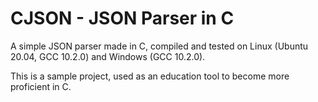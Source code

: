 # CJSON - JSON Parser in C
A simple JSON parser made in C, compiled and tested on Linux (Ubuntu 20.04, GCC 10.2.0) and Windows (GCC 10.2.0).

This is a sample project, used as an education tool to become more proficient in C.
